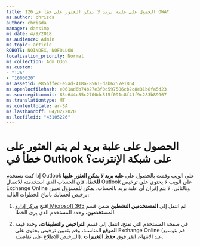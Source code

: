 ```yaml
---
title: 126 الحصول على علبة بريد لا يمكن العثور على خطأ في OWA؟
ms.author: chrisda
author: chrisda
manager: dansimp
ms.date: 4/9/2018
ms.audience: Admin
ms.topic: article
ROBOTS: NOINDEX, NOFOLLOW
localization_priority: Normal
ms.collection: Adm_O365
ms.custom:
- "126"
- "1600020"
ms.assetid: e85bffec-e5ad-418a-8561-dab6257e1864
ms.openlocfilehash: e061ad6b74b27e3f0d597586cb2c8e31b8fa5d23
ms.sourcegitcommit: 83c644c35c2700dc515f091c8f41f9c283b89967
ms.translationtype: MT
ms.contentlocale: ar-SA
ms.lasthandoff: 04/02/2020
ms.locfileid: "43105226"
---
```

# <a name="getting-a-mailbox-not-found-error-in-outlook-on-the-web"></a>الحصول على علبة بريد لم يتم العثور على خطأ في Outlook على شبكة الإنترنت؟

إذا كنت تستخدم Outlook على الويب وقمت بالحصول على **علبة بريد لا يمكن العثور عليها للخطأ،** فإن الحساب الذي استخدمته للاتصال Outlook على الويب لا يحتوي على ترخيص Exchange Online وبالتالي، لا يتم إقران أي علبة بريد بالحساب. يمكن للمسؤول تعيين ترخيص لحسابك باتباع الخطوات التالية:

1. افتح [مركز إدارة Microsoft 365](https://portal.office.com/adminportal/home#/homepage) ثم انتقل إلى **المستخدمين النشطين** ضمن قسم **المستخدمين،** وحدد المستخدم الذي يرى الخطأ.

2. في صفحة المستخدم التي تفتح، انتقل إلى قسم **التراخيص والتطبيقات،** وحدد قيمة **الموقع** المناسبة، وقم بتعيين ترخيص يحتوي على Exchange Online (قم بتوسيع الترخيص للاطلاع على تفاصيله). عند الانتهاء، انقر فوق **حفظ التغييرات**.
